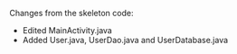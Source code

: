 Changes from the skeleton code:
- Edited MainActivity.java
- Added User.java, UserDao.java and UserDatabase.java
